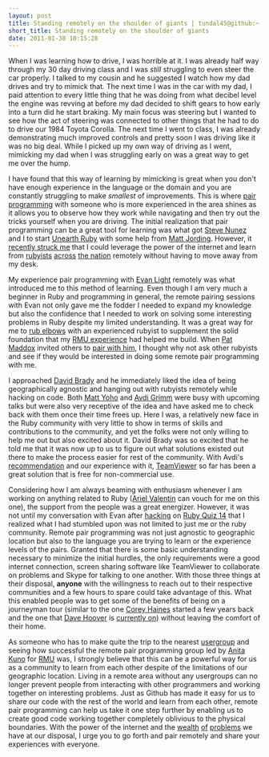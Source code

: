 ```yaml
---
layout: post
title: Standing remotely on the shoulder of giants | tundal45@github:~
short_title: Standing remotely on the shoulder of giants
date: 2011-01-30 10:15:28
---
```


When I was learning how to drive, I was horrible at it. I was already
half way through my 30 day driving class and I was _still_ struggling to
even steer the car properly. I talked to my cousin and he suggested I
watch how my dad drives and try to mimick that. The next time I was in
the car with my dad, I paid attention to every little thing that he was
doing from what decibel level the engine was revving at before my dad
decided to shift gears to how early into a turn did he start braking. My
main focus was steering but I wanted to see how the act of steering was
connected to other things that he had to do to drive our 1984 Toyota
Corolla. The next time I went to class, I was already demonstrating much
improved controls and pretty soon I was driving like it was no big deal.
While I picked up my own way of driving as I went, mimicking my dad when
I was struggling early on was a great way to get me over the hump.

I have found that this way of learning by mimicking is great when you
don't have enough experience in the language or the domain and you are
constantly struggling to make _smallest_ of improvements. This is where
[pair programming](http://en.wikipedia.org/wiki/Pair_programming) with
someone who is more experienced in the area shines as it allows you to
observe how they work while navigating and then try out the tricks
yourself when you are driving. The initial realization that pair
programming can be a great tool for learning was what got [Steve
Nunez](http://twitter.com/#!/joblesspirate) and I to start [Unearth
Ruby](http://www.meetup.com/unearthruby/) with some help from [Matt
Jording](http://twitter.com/#!/mjording). However, it [recently struck
me]({{site.baseurl}}/remote-pair-programming-to-learn.html) that I could
leverage the power of the internet and learn from
[rubyists](http://twitter.com/#!/elight)
[across](http://twitter.com/#!/dbrady) [the
nation](http://twitter.com/#!/patmaddox) remotely without having to move
away from my desk.

My experience pair programming with [Evan
Light](http://twitter.com/#!/elight) remotely was what introduced me to
this method of learning. Even though I am very much a beginner in Ruby
and programming in general, the remote pairing sessions with Evan not
only gave me the fodder I needed to expand my knowledge but also the
confidence that I needed to work on solving some interesting problems in
Ruby despite my limited understanding. It was a great way for me to [rub
elbows](http://apprenticeship-patterns.labs.oreilly.com/ch04.html#rubbing_elbows)
with an experienced rubyist to supplement the solid foundation that my
[RMU experience]({{site.baseurl}}/my-rmu-experience-core-skills.html)
had helped me build. When [Pat Maddox](http://twitter.com/#!/patmaddox)
invited others to [pair with
him](http://patmaddox.com/blog/pair-with-me), I thought why not ask
other rubyists and see if they would be interested in doing some remote
pair programming with me.

I approached [David Brady](http://twitter.com/#!/dbrady) and he
immediately liked the idea of being geographically agnostic and hanging
out with rubyists remotely while hacking on code. Both [Matt
Yoho](http://twitter.com/#!/mattyoho) and [Avdi
Grimm](http://twitter.com/#!/avdi) were busy with upcoming talks but
were also very receptive of the idea and have asked me to check back
with them once their time frees up. Here I was, a relatively new face in
the Ruby community with very little to show in terms of skills and
contributions to the community, and yet the folks were not only willing
to help me out but also excited about it. David Brady was so excited
that he told me that it was now up to us to figure out what solutions
existed out there to make the process easier for rest of the community.
With Avdi's
[recommendation](http://twitter.com/#!/avdi/status/30474192520486912)
and our experience with it,
[TeamViewer](http://www.teamviewer.com/en/index.aspx) so far has been a
great solution that is free for non-commercial use. 

Considering how I am always beaming with enthusiasm whenever I am
working on anything related to Ruby ([Ariel
Valentin](http://twitter.com/#!/arielvalentin) can vouch for me on this
one), the support from the people was a great energizer. However, it was
not until my conversation with Evan after
[hacking](https://github.com/elight/rubyquiz14) on [Ruby Quiz
14](http://www.rubyquiz.com/quiz14.html) that I realized what I had
stumbled upon was not limited to just me or the ruby community. Remote
pair programming was not just agnostic to geographic location but also
to the language you are trying to learn or the experience levels of the
pairs. Granted that there is some basic understanding necessary to
minimize the initial hurdles, the only requirements were a good internet
connection, screen sharing software like TeamViewer to collaborate on
problems and Skype for talking to one another. With those three things
at their disposal, **anyone** with the willingness to reach out to their
respective communities and a few hours to spare could take advantage of
this. What this enabled people was to get some of the benefits of being
on a journeyman tour (similar to the one [Corey
Haines](http://twitter.com/#!/coreyhaines) started a few years back and
the one that [Dave Hoover](http://twitter.com/#!/redsquirrel) is
[currently
on](http://nuts.redsquirrel.com/post/1181144648/dave-hoovers-journeyman-tour))
without leaving the comfort of their home.

As someone who has to make quite the trip to the nearest
[usergroup]({{site.baseurl}}/the-new-york-ruby-meetup.html) and seeing
how successful the remote pair programming group led by [Anita
Kuno](http://twitter.com/#!/anteaya) for
[RMU](http://university.rubymendicant.com/) was, I strongly believe that
this can be a powerful way for us as a community to learn from each
other despite of the limitations of our geographic location. Living in a
remote area without any usergroups can no longer prevent people from
interacting with other programmers and working together on interesting
problems. Just as Github has made it easy for us to share our code with
the rest of the world and learn from each other, remote pair programming
can help us take it one step further by enabling us to create good code
working together completely oblivious to the physical boundaries. With
the power of the internet and the [wealth](http://www.rubyquiz.com/)
[of](http://university.rubymendicant.com/library.html)
[problems](http://projecteuler.net/index.php?section=problems) we have
at our disposal, I urge you to go forth and pair remotely and share your
experiences with everyone.
